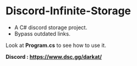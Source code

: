 # Discord-Infinite-Storage
- A C# discord storage project.
- Bypass outdated links.

Look at **Program.cs** to see how to use it.

**Discord : https://www.dsc.gg/darkat/**
